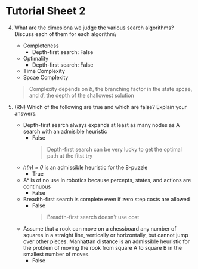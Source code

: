 # Tutorial Sheet 2

4. What are the dimesiona we judge the various search algorithms? Discuss each of them for each algorithm\
   * Completeness
     * Depth-first search: False
   * Optimality
     * Depth-first search: False
   * Time Complexity
   * Spcae Complexity
    > Complexity depends on *b*, the branching factor in the state spcae, and *d*, the depth of the shallowest solution

5. (RN) Which of the following are true and which are false? Explain your answers.
   * Depth-first search always expands at least as many nodes as A search with an admisible heuristic
     * False 
        > Depth-first search can be very lucky to get the optimal path at the fitst try
   * *h(n) = 0* is an admissible heuristic for the 8-puzzle
     * True
   * A* is of no use in robotics because percepts, states, and actions are continuous
     * False
   * Breadth-first search is complete even if zero step costs are allowed
     * False
        > Breadth-first search doesn't use cost
   * Assume that a rook can move on a chessboard any number of squares in a straight line, vertically or horizontally, but cannot jump over other pieces. Manhattan distance is an admissible heuristic for the problem of moving the rook from square A to square B in the smallest number of moves.
     * False